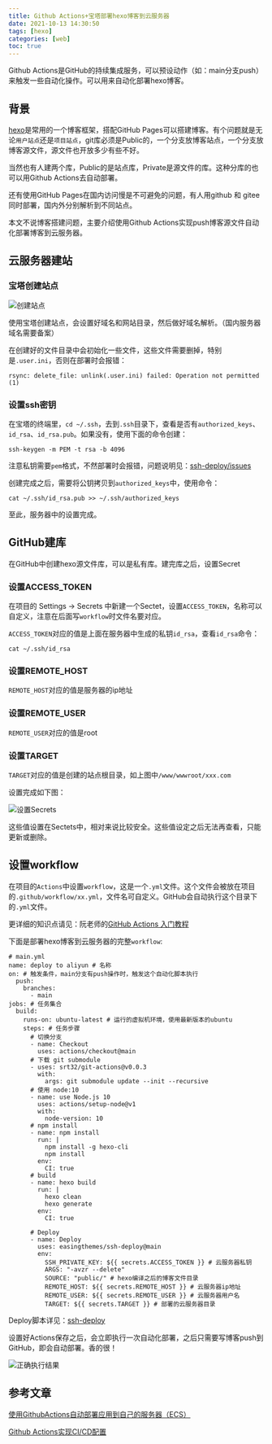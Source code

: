 ```yaml
---
title: Github Actions+宝塔部署hexo博客到云服务器
date: 2021-10-13 14:30:50
tags: [hexo]
categories: [web]
toc: true
---
```


Github Actions是GitHub的持续集成服务，可以预设动作（如：main分支push）来触发一些自动化操作。可以用来自动化部署hexo博客。

<!--more-->

## 背景

[hexo](https://hexo.io/zh-cn/)是常用的一个博客框架，搭配GitHub Pages可以搭建博客。有个问题就是无论`用户站点`还是`项目站点`，git库必须是Public的，一个分支放博客站点，一个分支放博客源文件，源文件也开放多少有些不好。

当然也有人建两个库，Public的是站点库，Private是源文件的库。这种分库的也可以用Github Actions去自动部署。

还有使用GitHub Pages在国内访问慢是不可避免的问题，有人用github 和 gitee同时部署，国内外分别解析到不同站点。

本文不说博客搭建问题，主要介绍使用Github Actions实现push博客源文件自动化部署博客到云服务器。

## 云服务器建站

### 宝塔创建站点

![创建站点](https://imagedb-1257991841.cos.ap-beijing.myqcloud.com/image-20211014000310019.png)

使用宝塔创建站点，会设置好域名和网站目录，然后做好域名解析。（国内服务器域名需要备案）

在创建好的文件目录中会初始化一些文件，这些文件需要删掉，特别是`.user.ini`，否则在部署时会报错：

```
rsync: delete_file: unlink(.user.ini) failed: Operation not permitted (1)
```

### 设置ssh密钥

在宝塔的终端里，`cd ~/.ssh`，去到`.ssh`目录下，查看是否有`authorized_keys`、`id_rsa`、`id_rsa.pub`。如果没有，使用下面的命令创建：

````shell
ssh-keygen -m PEM -t rsa -b 4096
````

注意私钥需要`pem`格式，不然部署时会报错，问题说明见：[ssh-deploy/issues](https://github.com/easingthemes/ssh-deploy/issues/34)

创建完成之后，需要将公钥拷贝到`authorized_keys`中，使用命令：

```shell
cat ~/.ssh/id_rsa.pub >> ~/.ssh/authorized_keys
```

至此，服务器中的设置完成。

## GitHub建库

在GitHub中创建hexo源文件库，可以是私有库。建完库之后，设置Secret

### 设置ACCESS_TOKEN

在项目的 Settings -> Secrets 中新建一个Sectet，设置`ACCESS_TOKEN`，名称可以自定义，注意在后面写`workflow`时文件名要对应。

`ACCESS_TOKEN`对应的值是上面在服务器中生成的私钥`id_rsa`，查看`id_rsa`命令：

```shell
cat ~/.ssh/id_rsa
```

### 设置REMOTE_HOST

`REMOTE_HOST`对应的值是服务器的ip地址

### 设置REMOTE_USER

`REMOTE_USER`对应的值是root

### 设置TARGET

`TARGET`对应的值是创建的站点根目录，如上图中`/www/wwwroot/xxx.com`

设置完成如下图：

![设置Secrets](https://imagedb-1257991841.cos.ap-beijing.myqcloud.com/image-20211014002208345.png)

这些值设置在Sectets中，相对来说比较安全。这些值设定之后无法再查看，只能更新或删除。

## 设置workflow

在项目的`Actions`中设置`workflow`，这是一个`.yml`文件。这个文件会被放在项目的`.github/workflow/xx.yml`，文件名可自定义。GitHub会自动执行这个目录下的`.yml`文件。

更详细的知识点请见：阮老师的[GitHub Actions 入门教程](https://www.ruanyifeng.com/blog/2019/09/getting-started-with-github-actions.html)

下面是部署hexo博客到云服务器的完整`workflow`:

```shell
# main.yml
name: deploy to aliyun # 名称
on: # 触发条件，main分支有push操作时，触发这个自动化脚本执行
  push:
    branches:
      - main
jobs: # 任务集合
  build:
    runs-on: ubuntu-latest # 运行的虚拟机环境，使用最新版本的ubuntu
    steps: # 任务步骤
      # 切换分支
      - name: Checkout
        uses: actions/checkout@main
      # 下载 git submodule
      - uses: srt32/git-actions@v0.0.3
        with:
          args: git submodule update --init --recursive
      # 使用 node:10
      - name: use Node.js 10
        uses: actions/setup-node@v1
        with:
          node-version: 10
      # npm install
      - name: npm install
        run: |
          npm install -g hexo-cli
          npm install
        env:
          CI: true
      # build
      - name: hexo build
        run: |
          hexo clean
          hexo generate
        env:
          CI: true
          
      # Deploy
      - name: Deploy
        uses: easingthemes/ssh-deploy@main
        env:
          SSH_PRIVATE_KEY: ${{ secrets.ACCESS_TOKEN }} # 云服务器私钥
          ARGS: "-avzr --delete"
          SOURCE: "public/" # hexo编译之后的博客文件目录
          REMOTE_HOST: ${{ secrets.REMOTE_HOST }} # 云服务器ip地址
          REMOTE_USER: ${{ secrets.REMOTE_USER }} # 云服务器用户名
          TARGET: ${{ secrets.TARGET }} # 部署的云服务器目录
```

Deploy脚本详见：[ssh-deploy](https://github.com/easingthemes/ssh-deploy)

设置好Actions保存之后，会立即执行一次自动化部署，之后只需要写博客push到GitHub，即会自动部署。香的很！

![正确执行结果](https://imagedb-1257991841.cos.ap-beijing.myqcloud.com/image-20211014005840650.png)

## 参考文章

[使用GithubActions自动部署应用到自己的服务器（ECS）](https://cloud.tencent.com/developer/article/1720500)

[Github Actions实现CI/CD配置](https://segmentfault.com/a/1190000022990551)

